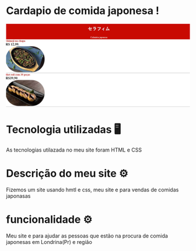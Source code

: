 # Cardapio de comida japonesa !
 ![telainiciada](print.jpeg)

 # Tecnologia utilizadas 🖥️ 
As tecnologias utilazada no meu site foram HTML e CSS 

 # Descrição do meu site ⚙️
 Fizemos um site usando hmtl e css, meu site e para vendas de comidas japonasas 

# funcionalidade ⚙️
Meu site e para ajudar as pessoas que estão na procura de comida japonesas em Londrina(Pr) e região 

